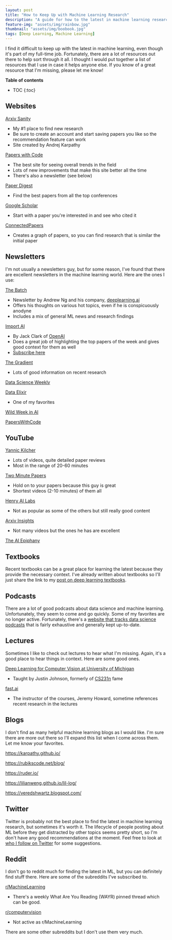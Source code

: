 ```yaml
---
layout: post
title: "How to Keep Up with Machine Learning Research"
description: "A guide for how to the latest in machine learning research"
feature-img: "assets/img/rainbow.jpg"
thumbnail: "assets/img/boobook.jpg"
tags: [Deep Learning, Machine Learning]
---
```



I find it difficult to keep up with the latest in machine learning, even though it's part of my full-time job. Fortunately, there are a lot of resources out there to help sort through it all. I thought I would put together a list of resources that I use in case it helps anyone else. If you know of a great resource that I'm missing, please let me know!

<b>Table of contents</b>
* TOC
{:toc}

## Websites

[Arxiv Sanity](http://www.arxiv-sanity.com/)

* My #1 place to find new research
* Be sure to create an account and start saving papers you like so the recommendation feature can work
* Site created by Andrej Karpathy

[Papers with Code](https://paperswithcode.com/)
* The best site for seeing overall trends in the field
* Lots of new improvements that make this site better all the time
* There's also a newsletter (see below)

[Paper Digest](https://www.paperdigest.org/best-paper-digest/)
* Find the best papers from all the top conferences

[Google Scholar](https://scholar.google.com/)
* Start with a paper you're interested in and see who cited it

[ConnectedPapers](https://www.connectedpapers.com/)
* Creates a graph of papers, so you can find research that is similar the initial paper

## Newsletters

I'm not usually a newsletters guy, but for some reason, I've found that there are excellent newsletters in the machine learning world. Here are the ones I use:

[The Batch](https://www.deeplearning.ai/thebatch/)
* Newsletter by Andrew Ng and his company, [deeplearning.ai](https://www.deeplearning.ai/)
* Offers his thoughts on various hot topics, even if he is conspicuously anodyne
* Includes a mix of general ML news and research findings

[Import AI](https://jack-clark.net/)
* By Jack Clark of [OpenAI](https://openai.com/)
* Does a great job of highlighting the top papers of the week and gives good context for them as well
* [Subscribe here](https://us13.campaign-archive.com/home/?u=67bd06787e84d73db24fb0aa5&id=6c9d98ff2c)

[The Gradient](https://thegradientpub.substack.com/)
* Lots of good information on recent research

[Data Science Weekly](https://www.datascienceweekly.org/)

[Data Elixir](https://dataelixir.com/)
* One of my favorites

[Wild Week in AI](http://www.wildml.com/newsletter/)

[PapersWithCode](https://paperswithcode.com/newsletter/)


## YouTube

[Yannic Kilcher](https://www.youtube.com/channel/UCZHmQk67mSJgfCCTn7xBfew)
* Lots of videos, quite detailed paper reviews
* Most in the range of 20-60 minutes

[Two Minute Papers](https://www.youtube.com/channel/UCbfYPyITQ-7l4upoX8nvctg)
* Hold on to your papers because this guy is great
* Shortest videos (2-10 minutes) of them all

[Henry AI Labs](https://www.youtube.com/channel/UCHB9VepY6kYvZjj0Bgxnpbw)
* Not as popular as some of the others but still really good content

[Arxiv Insights](https://www.youtube.com/channel/UCNIkB2IeJ-6AmZv7bQ1oBYg)
* Not many videos but the ones he has are excellent

[The AI Epiphany](https://www.youtube.com/channel/UCj8shE7aIn4Yawwbo2FceCQ)

## Textbooks

Recent textbooks can be a great place for learning the latest because they provide the necessary context. I've already written about textbooks so I'll just share the link to my [post on deep learning textbooks](https://jss367.github.io/free-deep-learning-textbooks.html).

## Podcasts

There are a lot of good podcasts about data science and machine learning. Unfortunately, they seem to come and go quickly. Some of my favorites are no longer active. Fortunately, there's a [website that tracks data science podcasts](https://dspods.netlify.app/) that is fairly exhaustive and generally kept up-to-date.

## Lectures

Sometimes I like to check out lectures to hear what I'm missing. Again, it's a good place to hear things in context. Here are some good ones.

[Deep Learning for Computer Vision at University of Michigan](https://www.youtube.com/playlist?list=PL5-TkQAfAZFbzxjBHtzdVCWE0Zbhomg7r)
* Taught by Justin Johnson, formerly of [CS231n](http://cs231n.stanford.edu/) fame

[fast.ai](https://www.fast.ai/)
* The instructor of the courses, Jeremy Howard, sometime references recent research in the lectures

## Blogs

I don't find as many helpful machine learning blogs as I would like. I'm sure there are more out there so I'll expand this list when I come across them. Let me know your favorites.

<https://karpathy.github.io/>

<https://rubikscode.net/blog/>

<https://ruder.io/>

<https://lilianweng.github.io/lil-log/>

<https://veredshwartz.blogspot.com/>

## Twitter

Twitter is probably not the best place to find the latest in machine learning research, but sometimes it's worth it. The lifecycle of people posting about ML before they get distracted by other topics seems pretty short, so I'm don't have any good recommendations at the moment. Feel free to look at [who I follow on Twitter](https://twitter.com/JuliusSimonelli/following) for some suggestions.
## Reddit

I don't go to reddit much for finding the latest in ML, but you can definitely find stuff there. Here are some of the subreddits I've subscribed to.

[r/MachineLearning](https://www.reddit.com/r/MachineLearning/)
* There's a weekly What Are You Reading (WAYR) pinned thread which can be good.

[r/computervision](https://www.reddit.com/r/computervision/)
* Not active as r/MachineLearning

There are some other subreddits but I don't use them very much.
